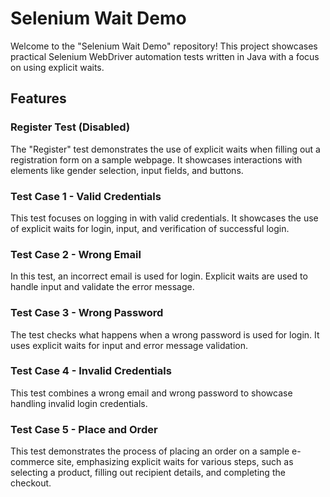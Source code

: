 # Selenium Wait Demo

Welcome to the "Selenium Wait Demo" repository! This project showcases practical Selenium WebDriver automation tests written in Java with a focus on using explicit waits.

## Features

### Register Test (Disabled)
The "Register" test demonstrates the use of explicit waits when filling out a registration form on a sample webpage. It showcases interactions with elements like gender selection, input fields, and buttons.

### Test Case 1 - Valid Credentials
This test focuses on logging in with valid credentials. It showcases the use of explicit waits for login, input, and verification of successful login.

### Test Case 2 - Wrong Email
In this test, an incorrect email is used for login. Explicit waits are used to handle input and validate the error message.

### Test Case 3 - Wrong Password
The test checks what happens when a wrong password is used for login. It uses explicit waits for input and error message validation.

### Test Case 4 - Invalid Credentials
This test combines a wrong email and wrong password to showcase handling invalid login credentials.

### Test Case 5 - Place and Order
This test demonstrates the process of placing an order on a sample e-commerce site, emphasizing explicit waits for various steps, such as selecting a product, filling out recipient details, and completing the checkout.
